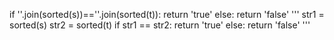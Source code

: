 if ''.join(sorted(s))==''.join(sorted(t)):
return 'true'
else:
return 'false'
'''
str1 = sorted(s)
str2 = sorted(t)
if str1 == str2:
return 'true'
else:
return 'false'
'''
